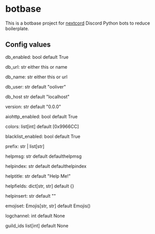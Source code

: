 # botbase

This is a botbase project for [nextcord](https://github.com/nextcord/nextcord) Discord Python bots to reduce boilerplate.

## Config values

db_enabled: bool default True

db_url: str either this or name

db_name: str either this or url

db_user: str default "ooliver"

db_host str default "localhost"

version: str default "0.0.0"

aiohttp_enabled: bool default True

colors: list[int] default [0x9966CC]

blacklist_enabled: bool default True

prefix: str | list[str]

helpmsg: str default defaulthelpmsg

helpindex: str default defaulthelpindex

helptitle: str default "Help Me!"

helpfields: dict[str, str] default {}

helpinsert: str default ""

emojiset: Emojis[str, str] default Emojis()

logchannel: int default None

guild_ids list[int] default None
